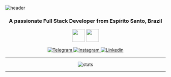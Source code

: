 ![header](https://capsule-render.vercel.app/api?type=transparent&color=e7e7e7&fontSize=40&descSize=20&height=100&text=CGABRIEU&fontAlign=55&fontAlignY=28&desc=Full%20Stack%20Web%20Developer&descAlign=81.&descAlignY=40&fontColor=383838)
<div align="center">
  <h3>A passionate Full Stack Developer from Espírito Santo, Brazil</h3>
  <img src="https://seeklogo.com/images/B/bandeira-espirito-santo-logo-84A20EA9E2-seeklogo.com.png" width="40" align="center" />
  <img src="https://upload.wikimedia.org/wikipedia/commons/thumb/0/05/Flag_of_Brazil.svg/2560px-Flag_of_Brazil.svg.png" width="40" align="center" />
</div>
<br>
<!-- Badges Start -->
<div align="center">
  <!-- Outlook Email -->
  <!-- <a href="mailto:carlosgabrielpc@live.com">
    <img src="https://img.shields.io/badge/Microsoft_Outlook-0078D4?style=for-the-badge&logo=microsoft-outlook&logoColor=white" alt="Outlook e-mail">
  </a> -->
  <!-- Telegram -->
  <a href="https://t.me/cgabrieu">
    <img src="https://img.shields.io/badge/Telegram-2CA5E0?style=for-the-badge&logo=telegram&logoColor=white" alt="Telegram">
  </a>
  <a href="https://www.instagram.com/cgavrieu">
    <img src="https://img.shields.io/badge/Instagram-E4405F?style=for-the-badge&logo=instagram&logoColor=white" alt="Instagram">
  </a>
  <!-- Linkedin -->
  <a href="https://www.linkedin.com/in/cgabrieu/">
    <img src="https://img.shields.io/badge/LinkedIn-0077B5?style=for-the-badge&logo=linkedin&logoColor=white" alt="Linkedin">
  </a>
</div>

<hr>

<div align="center">
  
  ![stats](https://github-readme-stats.vercel.app/api?username=cgabrieu&count_private=true&hide=stars,issues&show_icons=true&theme=radical&border_color=fe428e&bg_color=000&border_radius=18&custom_title=GitHub%20Stats)

</div>

<hr>

<!--START_SECTION:activity-->
